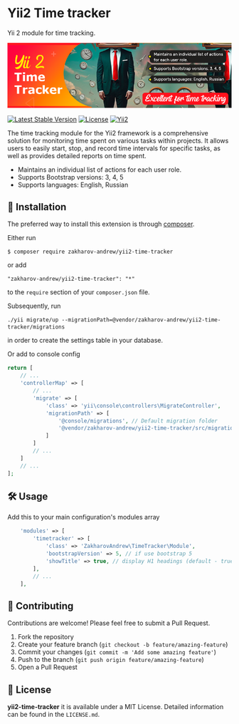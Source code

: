 # Yii2 Time tracker

Yii 2 module for time tracking. 

![Yii2 user module by Zakharov Andrey](docs/img/yii2-time-tracker-Zakharov-Andrey.png)

[![Latest Stable Version](https://poser.pugx.org/zakharov-andrew/yii2-time-tracker/v/stable)](https://packagist.org/packages/zakharov-andrew/yii2-time-tracker)
[![License](https://poser.pugx.org/zakharov-andrew/yii2-time-tracker/license)](https://packagist.org/packages/zakharov-andrew/yii2-time-tracker)
[![Yii2](https://img.shields.io/badge/Powered_by-Yii_Framework-green.svg?style=flat)](http://www.yiiframework.com/)

The time tracking module for the Yii2 framework is a comprehensive solution for monitoring time spent on various tasks within projects. It allows users to easily start, stop, and record time intervals for specific tasks, as well as provides detailed reports on time spent.

- Maintains an individual list of actions for each user role.
- Supports Bootstrap versions: 3, 4, 5
- Supports languages: English, Russian

## 🚀 Installation

The preferred way to install this extension is through [composer](http://getcomposer.org/download/).

Either run

```
$ composer require zakharov-andrew/yii2-time-tracker
```
or add

```
"zakharov-andrew/yii2-time-tracker": "*"
```

to the ```require``` section of your ```composer.json``` file.

Subsequently, run

```
./yii migrate/up --migrationPath=@vendor/zakharov-andrew/yii2-time-tracker/migrations
```

in order to create the settings table in your database.

Or add to console config

```php
return [
    // ...
    'controllerMap' => [
        // ...
        'migrate' => [
            'class' => 'yii\console\controllers\MigrateController',
            'migrationPath' => [
                '@console/migrations', // Default migration folder
                '@vendor/zakharov-andrew/yii2-time-tracker/src/migrations'
            ]
        ]
        // ...
    ]
    // ...
];
```

## 🛠 Usage

Add this to your main configuration's modules array

```php
    'modules' => [
        'timetracker' => [
            'class' => 'ZakharovAndrew\TimeTracker\Module',
            'bootstrapVersion' => 5, // if use bootstrap 5
            'showTitle' => true, // display H1 headings (default - true)
        ],
        // ...
    ],
```

## 👥 Contributing

Contributions are welcome! Please feel free to submit a Pull Request.

1. Fork the repository
2. Create your feature branch (`git checkout -b feature/amazing-feature`)
3. Commit your changes (`git commit -m 'Add some amazing feature'`)
4. Push to the branch (`git push origin feature/amazing-feature`)
5. Open a Pull Request

## 📄 License

**yii2-time-tracker** it is available under a MIT License. Detailed information can be found in the `LICENSE.md`.
